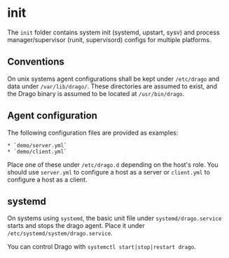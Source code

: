 # init

The `init` folder contains system init (systemd, upstart, sysv) and process manager/supervisor (runit, supervisord) configs for multiple platforms.

## Conventions

On unix systems agent configurations shall be kept under `/etc/drago` and data under `/var/lib/drago/`. These directories are assumed to exist, and the Drago binary is assumed to be located at `/usr/bin/drago`.

## Agent configuration

The following configuration files are provided as examples:

    * `demo/server.yml`
    * `demo/client.yml`

Place one of these under `/etc/drago.d` depending on the host's role. You should use `server.yml` to configure a host as a server or `client.yml` to configure a host as a client.

## systemd

On systems using `systemd`, the basic unit file under `systemd/drago.service` starts and stops the drago agent. Place it under `/etc/systemd/system/drago.service`.

You can control Drago with `systemctl start|stop|restart drago`.